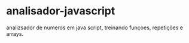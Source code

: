 # analisador-javascript
 analizsador de numeros em java script, treinando funçoes, repetições e arrays.
